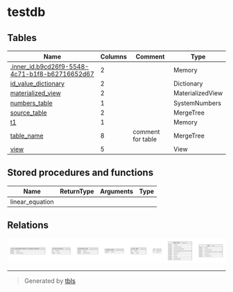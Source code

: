 # testdb

## Tables

| Name | Columns | Comment | Type |
| ---- | ------- | ------- | ---- |
| [.inner_id.b9cd26f9-5548-4c71-b1f8-b62716652d67](.inner_id.b9cd26f9-5548-4c71-b1f8-b62716652d67.md) | 2 |  | Memory |
| [id_value_dictionary](id_value_dictionary.md) | 2 |  | Dictionary |
| [materialized_view](materialized_view.md) | 2 |  | MaterializedView |
| [numbers_table](numbers_table.md) | 1 |  | SystemNumbers |
| [source_table](source_table.md) | 2 |  | MergeTree |
| [t1](t1.md) | 1 |  | Memory |
| [table_name](table_name.md) | 8 | comment for table | MergeTree |
| [view](view.md) | 5 |  | View |

## Stored procedures and functions

| Name | ReturnType | Arguments | Type |
| ---- | ------- | ------- | ---- |
| linear_equation |  |  |  |

## Relations

![er](schema.svg)

---

> Generated by [tbls](https://github.com/k1LoW/tbls)
